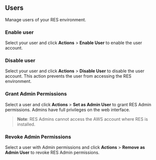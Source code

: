 ## Users

Manage users of your RES environment.

### Enable user

Select your user and click **Actions** > **Enable User** to enable the user account.

### Disable user

Select your user and click **Actions** > **Disable User** to disable the user account.
This action prevents the user from accessing the RES environment.

### Grant Admin Permissions

Select a user and click **Actions** > **Set as Admin User** to grant RES Admin permissions.
Admins have full privileges on the web interface.

> **Note**: RES Admins cannot access the AWS account where RES is installed.

### Revoke Admin Permissions

Select a user with Admin permissions and click **Actions** > **Remove as Admin User** to revoke RES Admin permissions.
